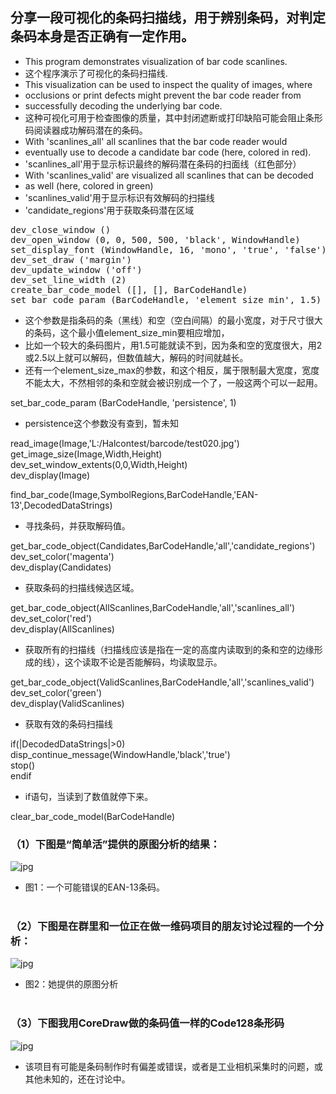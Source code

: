 
## 分享一段可视化的条码扫描线，用于辨别条码，对判定条码本身是否正确有一定作用。

* This program demonstrates visualization of bar code scanlines.
* 这个程序演示了可视化的条码扫描线.
* This visualization can be used to inspect the quality of images, where
* occlusions or print defects might prevent the bar code reader from
* successfully decoding the underlying bar code.
* 这种可视化可用于检查图像的质量，其中封闭遮断或打印缺陷可能会阻止条形码阅读器成功解码潜在的条码。
* With 'scanlines_all' all scanlines that the bar code reader would
* eventually use to decode a  candidate bar code (here, colored in red).
* 'scanlines_all'用于显示标识最终的解码潜在条码的扫面线（红色部分）
* With 'scanlines_valid' are visualized all scanlines that can be decoded
* as well (here, colored in green)
* 'scanlines_valid'用于显示标识有效解码的扫描线
* 'candidate_regions'用于获取条码潜在区域
<pre name="code" class="halcon">
dev_close_window ()
dev_open_window (0, 0, 500, 500, 'black', WindowHandle)
set_display_font (WindowHandle, 16, 'mono', 'true', 'false')
dev_set_draw ('margin')
dev_update_window ('off')
dev_set_line_width (2)
create_bar_code_model ([], [], BarCodeHandle)
set_bar_code_param (BarCodeHandle, 'element_size_min', 1.5)
</pre>
* 这个参数是指条码的条（黑线）和空（空白间隔）的最小宽度，对于尺寸很大的条码，这个最小值element_size_min要相应增加，
* 比如一个较大的条码图片，用1.5可能就读不到，因为条和空的宽度很大，用2或2.5以上就可以解码，但数值越大，解码的时间就越长。
* 还有一个element_size_max的参数，和这个相反，属于限制最大宽度，宽度不能太大，不然相邻的条和空就会被识别成一个了，一般这两个可以一起用。

set_bar_code_param (BarCodeHandle, 'persistence', 1)
* persistence这个参数没有查到，暂未知

read_image(Image,'L:/Halcontest/barcode/test020.jpg')<br>
get_image_size(Image,Width,Height)<br>
dev_set_window_extents(0,0,Width,Height)<br>
dev_display(Image)

find_bar_code(Image,SymbolRegions,BarCodeHandle,'EAN-13',DecodedDataStrings)
* 寻找条码，并获取解码值。

get_bar_code_object(Candidates,BarCodeHandle,'all','candidate_regions')<br>
dev_set_color('magenta')<br>
dev_display(Candidates)
* 获取条码的扫描线候选区域。

get_bar_code_object(AllScanlines,BarCodeHandle,'all','scanlines_all')<br>
dev_set_color('red')<br>
dev_display(AllScanlines)
* 获取所有的扫描线（扫描线应该是指在一定的高度内读取到的条和空的边缘形成的线），这个读取不论是否能解码，均读取显示。

get_bar_code_object(ValidScanlines,BarCodeHandle,'all','scanlines_valid')<br>
dev_set_color('green')<br>
dev_display(ValidScanlines)
* 获取有效的条码扫描线

if(|DecodedDataStrings|>0)<br>
disp_continue_message(WindowHandle,'black','true')<br>
stop()<br>
endif
* if语句，当读到了数值就停下来。

clear_bar_code_model(BarCodeHandle)
<br>
### （1）下图是“简单活”提供的原图分析的结果：<br>
![jpg](image004.jpg)
<br>
* 图1：一个可能错误的EAN-13条码。
<br><br>

### （2）下图是在群里和一位正在做一维码项目的朋友讨论过程的一个分析：<br>
![jpg](image006.jpg)
<br>
* 图2：她提供的原图分析
<br><br>

### （3）下图我用CoreDraw做的条码值一样的Code128条形码<br>
![jpg](image008.jpg)
<br>
* 该项目有可能是条码制作时有偏差或错误，或者是工业相机采集时的问题，或其他未知的，还在讨论中。
